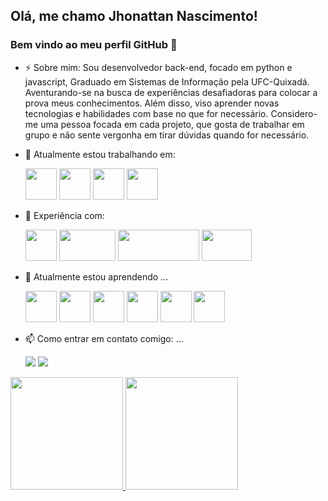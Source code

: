 <link rel="stylesheet" href="https://cdn.jsdelivr.net/gh/devicons/devicon@v2.15.1/devicon.min.css">
          
## Olá, me chamo Jhonattan Nascimento! 
### Bem vindo ao meu perfil GitHub 👋
- ⚡ Sobre mim:
Sou desenvolvedor back-end, focado em python e javascript, Graduado em Sistemas de Informação pela UFC-Quixadá. Aventurando-se na busca de experiências desafiadoras para colocar a prova meus conhecimentos. Além disso, viso aprender novas tecnologias e habilidades com base no que for necessário. Considero-me uma pessoa focada em cada projeto, que gosta de trabalhar em grupo e não sente vergonha em tirar dúvidas quando for necessário.

- 🔭 Atualmente estou trabalhando em:
          
    <img height=50 width=50 src="https://cdn.jsdelivr.net/gh/devicons/devicon/icons/python/python-original-wordmark.svg" /> <img height=50 width=50 src="https://cdn.jsdelivr.net/gh/devicons/devicon/icons/fastapi/fastapi-original-wordmark.svg" /> <img height=50 width=50 src="https://cdn.jsdelivr.net/gh/devicons/devicon/icons/postgresql/postgresql-original-wordmark.svg" /> <img height=50 width=50 src="https://cdn.jsdelivr.net/gh/devicons/devicon/icons/docker/docker-original-wordmark.svg" />

- 💬 Experiência com:

     <img height=50 width=50 src="https://cdn.jsdelivr.net/gh/devicons/devicon/icons/python/python-original-wordmark.svg" /> <img height=50 width=90 src="https://images.g2crowd.com/uploads/product/image/social_landscape/social_landscape_4c90301bc925592ec131471cf70b793b/rasa.png" /> <img height=50 width=130 src="https://www.cryt.ie/wp-content/uploads/2020/03/scrapy.png" /> <img height=50 width=80 src="https://upload.wikimedia.org/wikipedia/commons/thumb/0/03/Apache_Jena_logo.svg/1200px-Apache_Jena_logo.svg.png" />
          
- 🌱 Atualmente estou aprendendo ...
          
     <img height=50 width=50  src="https://cdn.jsdelivr.net/gh/devicons/devicon/icons/fastapi/fastapi-original-wordmark.svg" />  <img height=50 width=50 src="https://cdn.jsdelivr.net/gh/devicons/devicon/icons/flask/flask-original-wordmark.svg" />  <img height=50 width=50 src="https://cdn.jsdelivr.net/gh/devicons/devicon/icons/javascript/javascript-original.svg" />  <img height=50 width=50 src="https://cdn.jsdelivr.net/gh/devicons/devicon/icons/nodejs/nodejs-original-wordmark.svg" /> <img height=50 width=50  src="https://cdn.jsdelivr.net/gh/devicons/devicon/icons/typescript/typescript-original.svg" /> <img height=50 width=50 src="https://cdn.jsdelivr.net/gh/devicons/devicon/icons/docker/docker-original-wordmark.svg" /> 

- 📫 Como entrar em contato comigo: ...
          <div>
          <a href = "jhonattan.nascimento.barbosa@gmail.com"><img src="https://img.shields.io/badge/Gmail-D14836?style=for-the-badge&logo=gmail&logoColor=white" target="_blank"></a>
          <a href="https://www.linkedin.com/in/jhonattan-nascimento-barbosa/" target="_blank"><img src="https://img.shields.io/badge/-LinkedIn-%230077B5?style=for-the-badge&logo=linkedin&logoColor=white" target="_blank"></a>   
          </div>

<div>
<a href="https://github.com/jhonattan31">
<img height="180em" src="https://github-readme-stats.vercel.app/api/top-langs/?username=jhonattan31&layout=compact&langs_count=7&theme=radical"/>
<img height="180em" src="https://github-readme-stats.vercel.app/api?username=jhonattan31&show_icons=true&theme=radical&include_all_commits=true&count_private=true"/>
</div>
